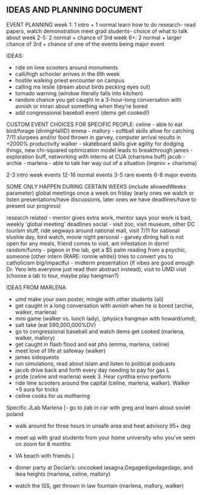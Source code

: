 ## IDEAS AND PLANNING DOCUMENT

EVENT PLANNING
week 1: 1 intro + 1 normal
    learn how to do research- read papers, watch demonstration
    meet grad students- choice of what to talk about
week 2-5: 2 normal + chance of 3rd
week 6+: 2 normal + larger chance of 3rd + chance of one of the events being major event

IDEAS: 
- ride on lime scooters around monuments
- calli/high schooler arrives in the 6th week
- hostile walking priest encounter on campus
- calling ms leslie (dream about birds pecking eyes out)
- tornado warning (window literally falls into kitchen)
- random chance you get caught in a 3-hour-long conversation with avnish or imran about something when they're bored
- add congressional baseball event (dems get cooked!)



CUSTOM EVENT CHOICES FOR SPECIFIC PEOPLE:
celine - able to eat bird/forage (diningHallID)
emma - 
mallory - softball skills allow for catching 7/11 slurpees and/or food thrown in garvey, computer arrival results in +2000% productivity
walker - skateboard skills give agility for dodging things, new chi-squared optimization model leads to breakthrough
james - exploration buff, networking with interns at CUA (charisma buff)
jacob - 
archie - 
marlena - able to talk her way out of a situation (improv + charisma)



2-3 intro week events
12-16 normal events
3-5 rare events
6-8 major events

SOME ONLY HAPPEN DURING CERTAIN WEEKS (include allowedWeeks parameter)
global meetings once a week on friday (early ones we watch or listen presentations/have discussions, later ones we have deadlines/have to present our progress)

research related - mentor gives extra work, mentor says your work is bad, weekly 'global meeting' deadlines
social - visit zoo, visit museum, other DC tourism stuff, ride segways around national mall, visit 7/11 for national slushie day, bird watch, movie night
personal - garvey dining hall is not open for any meals, friend comes to visit, ant infestation in dorm!
random/funny - pigeon in the lab, get a $5 palm reading from a psychic, someone (other intern (RARE: ronnie white)) tries to convert you to catholicism
big/impactful - midterm presentation (if vibes are good enough Dr. Yero lets everyone just read their abstract instead), visit to UMD visit (choose a lab to tour, maybe play hangman?)

IDEAS FROM MARLENA
- umd make your own poster, mingle with other students (all)
- get caught in a long conversation with avnish when he is bored (archie, walker, marlena)
- mini game (walker vs. lunch lady), (physics hangman with howard/umd),
- salt take (eat 590,000,000%DV) 
- go to congressional baseball and watch dems get cooked (marlena, walker, mallory)
- get caught in flash flood and eat pho (emma, marlena, celine)
- meet love of life at safeway (walker)
- james sidequests
- run simulations, read about islam and listen to political podcasts
- jacob drive back and forth every day needing to pay for gas L
- pride (celine and marlena) week 3. Hear cynthia erivo perform
- ride lime scooters around the capital (celine, marlena, walker). Walker +5 aura for tricks
- celine cooks for us mothering

Specific JLab Marlena
[- go to jlab in car with greg and learn about soviet poland 
- walk around for three hours in unsafe area and heat advisory 95+ deg
- meet up with grad students from your home university who you’ve seen on zoom for 8 months
- VA beach with friends ]

-  dinner party at Declan’s: uncooked lasagna,Gegagedigedagedago, and ikea heights (marlena, celine, mallory)
- watch the ISS, get thrown in law fountain (marlena, mallory, walker)
